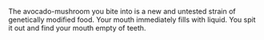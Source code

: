The avocado-mushroom you bite into is a new and untested strain of genetically modified food. Your mouth immediately fills with liquid. You spit it out and find your mouth empty of teeth.
